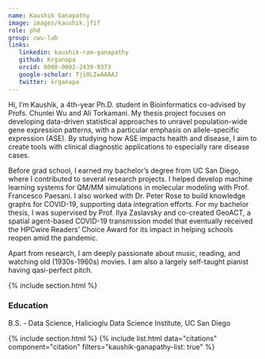 ```yaml
---
name: Kaushik Ganapathy
image: images/kaushik.jfif
role: phd
group: cwu-lab
links:
   linkedin: kaushik-ram-ganapathy
   github: Krganapa
   orcid: 0000-0002-2439-9373
   google-scholar: Tji0LIwAAAAJ
   twitter: krganapa
---
```

Hi, I’m Kaushik, a 4th-year Ph.D. student in Bioinformatics co-advised by Profs. Chunlei Wu and Ali Torkamani. My thesis project focuses on developing data-driven statistical approaches to unravel population-wide gene expression patterns, with a particular emphasis on allele-specific expression (ASE). By studying how ASE impacts health and disease, I aim to create tools with clinical diagnostic applications to especially rare disease cases.

Before grad school, I earned my bachelor’s degree from UC San Diego, where I contributed to several research projects. I helped develop machine learning systems for QM/MM simulations in molecular modeling with Prof. Francesco Paesani. I also worked with Dr. Peter Rose to build knowledge graphs for COVID-19, supporting data integration efforts. For my bachelor thesis, I was supervised by Prof. Ilya Zaslavsky and co-created GeoACT, a spatial agent-based COVID-19 transmission model that eventually received the HPCwire Readers’ Choice Award for its impact in helping schools reopen amid the pandemic.

Apart from research, I am deeply passionate about music, reading, and watching old (1930s-1960s) movies. I am also a largely self-taught pianist having qasi-perfect pitch. 

 {% include section.html %}
### Education
B.S. - Data Science, Halicioglu Data Science Institute, UC San Diego

{% include section.html %}
{% include list.html data="citations" component="citation" filters="kaushik-ganapathy-list: true" %}
